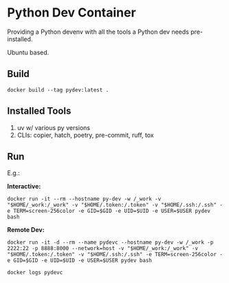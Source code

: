 # Python Dev Container

Providing a Python devenv with all the tools a Python dev needs pre-installed.

Ubuntu based.

## Build

`docker build --tag pydev:latest .`

## Installed Tools

1. uv w/ various py versions
1. CLIs: copier, hatch, poetry, pre-commit, ruff, tox

## Run

E.g.:

__Interactive:__

`docker run -it --rm --hostname py-dev -w /_work -v "$HOME/_work:/_work" -v "$HOME/.token:/.token" -v "$HOME/.ssh:/.ssh" -e TERM=screen-256color -e GID=$GID -e UID=$UID -e USER=$USER pydev bash`

__Remote Dev:__

`docker run -it -d --rm --name pydevc --hostname py-dev -w /_work -p 2222:22 -p 8888:8000 --network=host -v "$HOME/_work:/_work" -v "$HOME/.token:/.token" -v "$HOME/.ssh:/.ssh" -e TERM=screen-256color -e GID=$GID -e UID=$UID -e USER=$USER pydev bash`

`docker logs pydevc`
